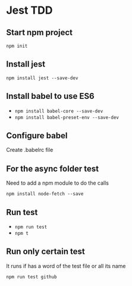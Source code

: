 # Jest TDD

## Start npm project

`npm init`

## Install jest

`npm install jest --save-dev`

## Install babel to use ES6

* `npm install babel-core --save-dev`
* `npm install babel-preset-env --save-dev`

## Configure babel

Create .babelrc file

## For the async folder test

Need to add a npm module to do the calls

`npm install node-fetch --save`

## Run test

* `npm run test`
* `npm t`

## Run only certain test

It runs if has a word of the test file or all its name

`npm run test github`
